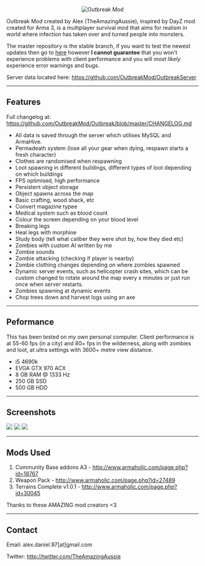 <p align="center">
  <img src="http://i.imgur.com/nQHWgbp.png" alt="Outbreak Mod"/>
</p>


Outbreak Mod created by Alex (TheAmazingAussie), inspired by DayZ mod created for Arma 3, is a multiplayer survival mod that aims for realism in world where infection has taken over and turned people into monsters.

The master repository is the stable branch, if you want to test the newest updates then go to [here](https://github.com/OutbreakMod/Outbreak/tree/unstable) however **I cannot guarantee** that you won't experience problems with client performance and you will *most likely* experience error warnings and bugs.

Server data located here: https://github.com/OutbreakMod/OutbreakServer

--------------------------
Features
--------------------------

Full changelog at: https://github.com/OutbreakMod/Outbreak/blob/master/CHANGELOG.md

- All data is saved through the server which utilises MySQL and ArmaHive.
- Permadeath system (lose all your gear when dying, respawn starts a fresh character)
- Clothes are randomised when respawning
- Loot spawning in different buildings, different types of loot depending on which buildings
- FPS optimised, high performance
- Persistent object storage
- Object spawns across the map
- Basic crafting, wood shack, etc
- Convert magazine typee
- Medical system such as blood count
- Colour the screen depending on your blood level
- Breaking legs
- Heal legs with morphine
- Study body (tell what caliber they were shot by, how they died etc)
- Zombies with custom AI written by me
- Zombie sounds
- Zombie attacking (checking if player is nearby)
- Zombie clothing changes depending on where zombies spawned
- Dynamic server events, such as helicopter crash sites, which can be custom changed to rotate around the map every x minutes or just run once when server restarts.
- Zombies spawning at dynamic events 
- Chop trees down and harvest logs using an axe

--------------------------
Peformance
--------------------------

This has been tested on my own personal computer. Client performance is at 55-60 fps (in a city) and 80+ fps in the wilderness, along with zombies and loot, at ultra settings with 3600+ metre view distance.

- i5 4690k
- EVGA GTX 970 ACX
- 8 GB RAM @ 1333 Hz
- 250 GB SSD
- 500 GB HDD

--------------------------
Screenshots
--------------------------

<img src="http://i.imgur.com/gRgICjc.png" />

<img src="http://i.imgur.com/D6JWZ1i.png" />

<img src="http://i.imgur.com/YBU0jjK.png" />


--------------------------
Mods Used
--------------------------

 1. Community Base addons A3 - http://www.armaholic.com/page.php?id=18767
 2. Weapon Pack  - http://www.armaholic.com/page.php?id=27489
 3. Terrains Complete v1.0.1 - http://www.armaholic.com/page.php?id=30045

Thanks to these AMAZING mod creators <3

--------------------------
Contact
--------------------------

Email: alex.daniel.97[at]gmail.com

Twitter: http://twitter.com/TheAmazingAussie

